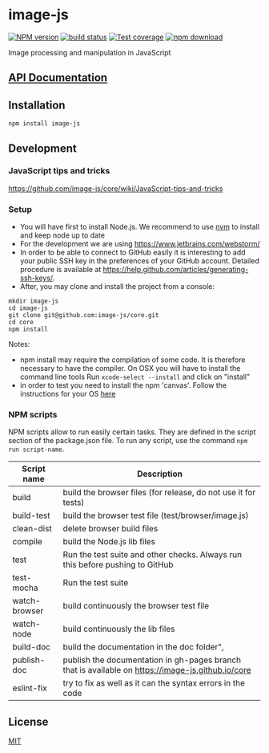 # image-js

  [![NPM version][npm-image]][npm-url]
  [![build status][travis-image]][travis-url]
  [![Test coverage][coveralls-image]][coveralls-url]
  [![npm download][download-image]][download-url]

Image processing and manipulation in JavaScript

## [API Documentation](https://image-js.github.io/core/)

## Installation

`npm install image-js`

## Development

### JavaScript tips and tricks

https://github.com/image-js/core/wiki/JavaScript-tips-and-tricks

### Setup

* You will have first to install Node.js. We recommend to use [nvm](https://github.com/creationix/nvm) to install and keep node up to date
* For the development we are using https://www.jetbrains.com/webstorm/
* In order to be able to connect to GitHub easily it is interesting to add your public SSH key in the preferences of your GitHub account. Detailed procedure is available at https://help.github.com/articles/generating-ssh-keys/.
* After, you may clone and install the project from a console:

```
mkdir image-js
cd image-js
git clone git@github.com:image-js/core.git
cd core
npm install
```

Notes:
* npm install may require the compilation of some code.
  It is therefore necessary to have the compiler.
  On OSX you will have to install the command line tools
  Run `xcode-select --install` and click on "install"
* in order to test you need to install the npm 'canvas'. Follow the instructions for your OS [here](https://github.com/Automattic/node-canvas#installation)

### NPM scripts

NPM scripts allow to run easily certain tasks. They are defined in the script section of the package.json file.
To run any script, use the command `npm run script-name`.

Script name | Description
----------- | -----------
build | build the browser files (for release, do not use it for tests)
build-test | build the browser test file (test/browser/image.js)
clean-dist | delete browser build files
compile | build the Node.js lib files
test | Run the test suite and other checks. Always run this before pushing to GitHub
test-mocha | Run the test suite
watch-browser | build continuously the browser test file
watch-node | build continuously the lib files
build-doc | build the documentation in the doc folder",
publish-doc | publish the documentation in gh-pages branch that is available on https://image-js.github.io/core
eslint-fix | try to fix as well as it can the syntax errors in the code


## License

  [MIT](./LICENSE)

[npm-image]: https://img.shields.io/npm/v/image-js.svg?style=flat-square
[npm-url]: https://www.npmjs.com/package/image-js
[travis-image]: https://img.shields.io/travis/image-js/core/master.svg?style=flat-square
[travis-url]: https://travis-ci.org/image-js/core
[coveralls-image]: https://img.shields.io/coveralls/image-js/core.svg?style=flat-square
[coveralls-url]: https://coveralls.io/github/image-js/core
[download-image]: https://img.shields.io/npm/dm/image-js.svg?style=flat-square
[download-url]: https://www.npmjs.com/package/image-js
